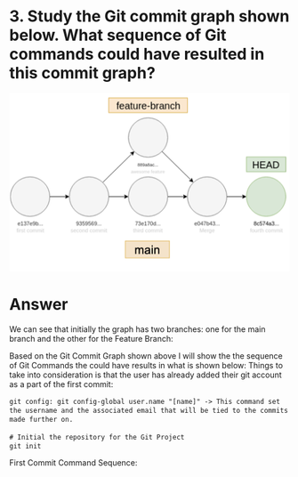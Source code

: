 # 3. Study the Git commit graph shown below. What sequence of Git commands could have resulted in this commit graph?

![GitGraph!](https://raw.githubusercontent.com/NLe97/Gitlab-Tech-Assessment/main/Question%203%20Graph.png)

# Answer

We can see that initially the graph has two branches: one for the main branch and the other for the Feature Branch:

Based on the Git Commit Graph shown above I will show the the sequence of Git Commands the could have results in what is shown below:
Things to take into consideration is that the user has already added their git account as a part of the first commit: 

```
git config: git config-global user.name "[name]" -> This command set the username and the associated email that will be tied to the commits made further on.

# Initial the repository for the Git Project
git init 
```

First Commit Command Sequence:



